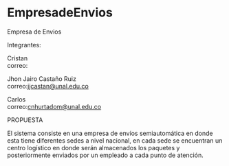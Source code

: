 # EmpresadeEnvios
Empresa de Envios

Integrantes:

Cristan      
correo:

Jhon Jairo Castaño Ruiz       
correo:jjcastan@unal.edu.co

Carlos       
correo:cnhurtadom@unal.edu.co

PROPUESTA

El sistema consiste en una empresa de envíos semiautomática en donde esta tiene diferentes sedes a nivel nacional, en cada sede se encuentran un centro logístico en donde serán almacenados los paquetes y posteriormente enviados por un empleado a cada punto de atención.



